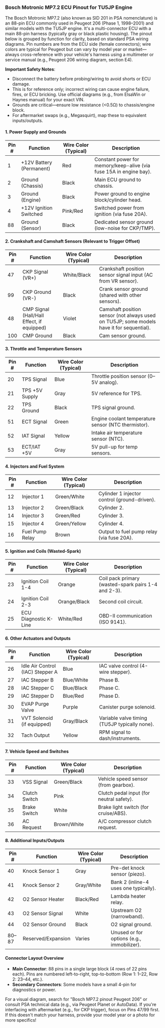 ### Bosch Motronic MP7.2 ECU Pinout for TU5JP Engine

The Bosch Motronic MP7.2 (also known as SID 201 in PSA nomenclature) is an 88-pin ECU commonly used in Peugeot 206 (Phase 1, 1998–2001) and similar models with the TU5JP engine. It's a multi-connector ECU with a main 88-pin harness (typically gray or black plastic housing). The pinout below is grouped by function for clarity, based on standard PSA wiring diagrams. Pin numbers are from the ECU side (female connectors); wire colors are typical for Peugeot but can vary by model year or market—always cross-reference with your vehicle's harness using a multimeter or service manual (e.g., Peugeot 206 wiring diagram, section E4).

**Important Safety Notes**:
- Disconnect the battery before probing/wiring to avoid shorts or ECU damage.
- This is for reference only; incorrect wiring can cause engine failure, fires, or ECU bricking. Use official diagrams (e.g., from ElsaWin or Haynes manual) for your exact VIN.
- Grounds are critical—ensure low resistance (<0.5Ω) to chassis/engine block.
- For aftermarket swaps (e.g., Megasquirt), map these to equivalent inputs/outputs.

#### 1. Power Supply and Grounds
| Pin # | Function | Wire Color (Typical) | Description |
|-------|----------|----------------------|-------------|
| 1     | +12V Battery (Permanent) | Red | Constant power for memory/keep-alive (via fuse 15A in engine bay). |
| 2     | Ground (Chassis) | Black | Main ECU ground to chassis. |
| 3     | Ground (Engine) | Black | Power ground to engine block/cylinder head. |
| 4     | +12V Ignition Switched | Pink/Red | Switched power from ignition (via fuse 20A). |
| 88    | Ground (Sensor) | Black | Dedicated sensor ground (low-noise for CKP/TMP). |

#### 2. Crankshaft and Camshaft Sensors (Relevant to Trigger Offset)
| Pin # | Function | Wire Color (Typical) | Description |
|-------|----------|----------------------|-------------|
| 47    | CKP Signal (VR+) | White/Black | Crankshaft position sensor signal input (AC from VR sensor). |
| 99    | CKP Ground (VR-) | Black | Crank sensor ground (shared with other sensors). |
| 48    | CMP Signal (Hall/Hall Effect, if equipped) | Violet | Camshaft position sensor (not always used on TU5JP; some models have it for sequential). |
| 100   | CMP Ground | Black | Cam sensor ground. |

#### 3. Throttle and Temperature Sensors
| Pin # | Function | Wire Color (Typical) | Description |
|-------|----------|----------------------|-------------|
| 20    | TPS Signal | Blue | Throttle position sensor (0–5V analog). |
| 21    | TPS +5V Supply | Gray | 5V reference for TPS. |
| 22    | TPS Ground | Black | TPS signal ground. |
| 51    | ECT Signal | Green | Engine coolant temperature sensor (NTC thermistor). |
| 52    | IAT Signal | Yellow | Intake air temperature sensor (NTC). |
| 53    | ECT/IAT +5V | Gray | 5V pull-up for temp sensors. |

#### 4. Injectors and Fuel System
| Pin # | Function | Wire Color (Typical) | Description |
|-------|----------|----------------------|-------------|
| 12    | Injector 1 | Green/White | Cylinder 1 injector control (ground-driven). |
| 13    | Injector 2 | Green/Black | Cylinder 2. |
| 14    | Injector 3 | Green/Red | Cylinder 3. |
| 15    | Injector 4 | Green/Yellow | Cylinder 4. |
| 16    | Fuel Pump Relay | Brown | Output to fuel pump relay (via fuse 20A). |

#### 5. Ignition and Coils (Wasted-Spark)
| Pin # | Function | Wire Color (Typical) | Description |
|-------|----------|----------------------|-------------|
| 23    | Ignition Coil 1-4 | Orange | Coil pack primary (wasted-spark pairs 1-4 and 2-3). |
| 24    | Ignition Coil 2-3 | Orange/Black | Second coil circuit. |
| 25    | ECU Diagnostic K-Line | White/Red | OBD-II communication (ISO 9141). |

#### 6. Other Actuators and Outputs
| Pin # | Function | Wire Color (Typical) | Description |
|-------|----------|----------------------|-------------|
| 26    | Idle Air Control (IAC) Stepper A | Blue | IAC valve control (4-wire stepper). |
| 27    | IAC Stepper B | Blue/White | Phase B. |
| 28    | IAC Stepper C | Blue/Black | Phase C. |
| 29    | IAC Stepper D | Blue/Red | Phase D. |
| 30    | EVAP Purge Valve | Purple | Canister purge solenoid. |
| 31    | VVT Solenoid (if equipped) | Gray/Black | Variable valve timing (TU5JP typically none). |
| 32    | Tach Output | Yellow | RPM signal to dash/instruments. |

#### 7. Vehicle Speed and Switches
| Pin # | Function | Wire Color (Typical) | Description |
|-------|----------|----------------------|-------------|
| 33    | VSS Signal | Green/Black | Vehicle speed sensor (from gearbox). |
| 34    | Clutch Switch | Pink | Clutch pedal input (for neutral safety). |
| 35    | Brake Switch | White | Brake light switch (for cruise/ABS). |
| 36    | AC Request | Brown/White | A/C compressor clutch request. |

#### 8. Additional Inputs/Outputs
| Pin # | Function | Wire Color (Typical) | Description |
|-------|----------|----------------------|-------------|
| 40    | Knock Sensor 1 | Gray | Pre-det knock sensor (piezo). |
| 41    | Knock Sensor 2 | Gray/White | Bank 2 (inline-4 uses one typically). |
| 42    | O2 Sensor Heater | Black/Red | Lambda heater relay. |
| 43    | O2 Sensor Signal | White | Upstream O2 (narrowband). |
| 44    | O2 Sensor Ground | Black | O2 signal ground. |
| 80–87 | Reserved/Expansion | Varies | Unused or for options (e.g., immobilizer). |

#### Connector Layout Overview
- **Main Connector**: 88 pins in a single large block (4 rows of 22 pins each). Pins are numbered left-to-right, top-to-bottom (Row 1: 1–22, Row 2: 23–44, etc.).
- **Secondary Connectors**: Some models have a small 4-pin for diagnostics or power.

For a visual diagram, search for "Bosch MP7.2 pinout Peugeot 206" or consult PSA technical data (e.g., via Peugeot Planet or AutoData). If you're interfacing with aftermarket (e.g., for CKP trigger), focus on Pins 47/99 first. If this doesn't match your harness, provide your model year or a photo for more specifics!